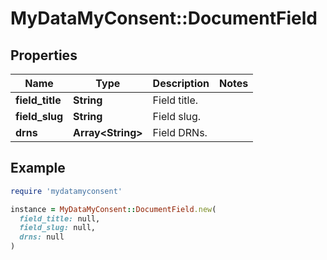# MyDataMyConsent::DocumentField

## Properties

| Name | Type | Description | Notes |
| ---- | ---- | ----------- | ----- |
| **field_title** | **String** | Field title. |  |
| **field_slug** | **String** | Field slug. |  |
| **drns** | **Array&lt;String&gt;** | Field DRNs. |  |

## Example

```ruby
require 'mydatamyconsent'

instance = MyDataMyConsent::DocumentField.new(
  field_title: null,
  field_slug: null,
  drns: null
)
```

